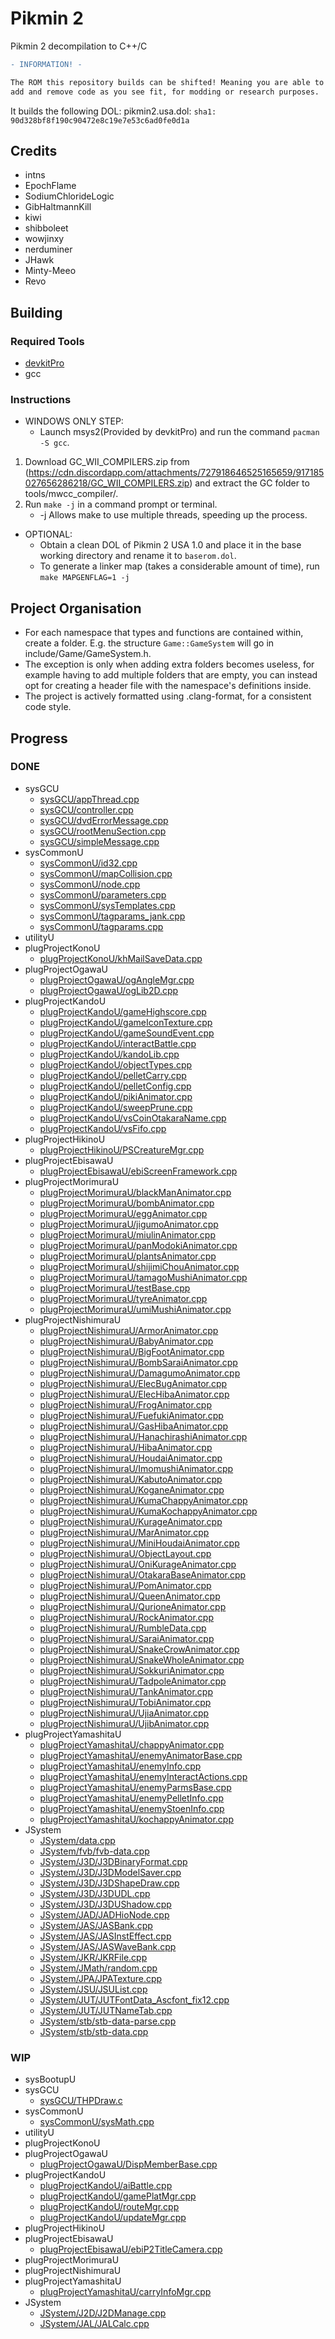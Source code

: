# Pikmin 2
Pikmin 2 decompilation to C++/C

```diff
- INFORMATION! -

The ROM this repository builds can be shifted! Meaning you are able to now
add and remove code as you see fit, for modding or research purposes.
```

It builds the following DOL:
pikmin2.usa.dol: `sha1: 90d328bf8f190c90472e8c19e7e53c6ad0fe0d1a`

## Credits
- intns
- EpochFlame
- SodiumChlorideLogic
- GibHaltmannKill
- kiwi
- shibboleet
- wowjinxy
- nerduminer
- JHawk
- Minty-Meeo
- Revo

## Building

### Required Tools
* [devkitPro](https://devkitpro.org/wiki/Getting_Started)
* gcc

### Instructions

* WINDOWS ONLY STEP:
	- Launch msys2(Provided by devkitPro) and run the command `pacman -S gcc`.
	
1. Download GC_WII_COMPILERS.zip from (https://cdn.discordapp.com/attachments/727918646525165659/917185027656286218/GC_WII_COMPILERS.zip) and extract the GC folder to tools/mwcc_compiler/.
2. Run `make -j` in a command prompt or terminal.
	- -j Allows make to use multiple threads, speeding up the process.

* OPTIONAL:
	- Obtain a clean DOL of Pikmin 2 USA 1.0 and place it in the base working directory and rename it to `baserom.dol`.
	- To generate a linker map (takes a considerable amount of time), run `make MAPGENFLAG=1 -j`

## Project Organisation
- For each namespace that types and functions are contained within, create a folder. E.g. the structure `Game::GameSystem` will go in include/Game/GameSystem.h.
- The exception is only when adding extra folders becomes useless, for example having to add multiple folders that are empty, you can instead opt for creating a header file with the namespace's definitions inside.
- The project is actively formatted using .clang-format, for a consistent code style.

## Progress
### DONE
- sysGCU
	- <a href="https://github.com/doldecomp/pikmin2/tree/main/src/sysGCU/appThread.cpp">sysGCU/appThread.cpp</a>
	- <a href="https://github.com/doldecomp/pikmin2/tree/main/src/sysGCU/controller.cpp">sysGCU/controller.cpp</a>
	- <a href="https://github.com/doldecomp/pikmin2/tree/main/src/sysGCU/dvdErrorMessage.cpp">sysGCU/dvdErrorMessage.cpp</a>
	- <a href="https://github.com/doldecomp/pikmin2/tree/main/src/sysGCU/rootMenuSection.cpp">sysGCU/rootMenuSection.cpp</a>
	- <a href="https://github.com/doldecomp/pikmin2/tree/main/src/sysGCU/simpleMessage.cpp">sysGCU/simpleMessage.cpp</a>
- sysCommonU
	- <a href="https://github.com/doldecomp/pikmin2/tree/main/src/sysCommonU/id32.cpp">sysCommonU/id32.cpp</a>
	- <a href="https://github.com/doldecomp/pikmin2/tree/main/src/sysCommonU/mapCollision.cpp">sysCommonU/mapCollision.cpp</a>
	- <a href="https://github.com/doldecomp/pikmin2/tree/main/src/sysCommonU/node.cpp">sysCommonU/node.cpp</a>
	- <a href="https://github.com/doldecomp/pikmin2/tree/main/src/sysCommonU/parameters.cpp">sysCommonU/parameters.cpp</a>
	- <a href="https://github.com/doldecomp/pikmin2/tree/main/src/sysCommonU/sysTemplates.cpp">sysCommonU/sysTemplates.cpp</a>
	- <a href="https://github.com/doldecomp/pikmin2/tree/main/src/sysCommonU/tagparams_jank.cpp">sysCommonU/tagparams_jank.cpp</a>
	- <a href="https://github.com/doldecomp/pikmin2/tree/main/src/sysCommonU/tagparams.cpp">sysCommonU/tagparams.cpp</a>
- utilityU
- plugProjectKonoU
	- <a href="https://github.com/doldecomp/pikmin2/tree/main/src/plugProjectKonoU/khMailSaveData.cpp">plugProjectKonoU/khMailSaveData.cpp</a>
- plugProjectOgawaU
	- <a href="https://github.com/doldecomp/pikmin2/tree/main/src/plugProjectOgawaU/ogAngleMgr.cpp">plugProjectOgawaU/ogAngleMgr.cpp</a>
	- <a href="https://github.com/doldecomp/pikmin2/tree/main/src/plugProjectOgawaU/ogLib2D.cpp">plugProjectOgawaU/ogLib2D.cpp</a>
- plugProjectKandoU
	- <a href="https://github.com/doldecomp/pikmin2/tree/main/src/plugProjectKandoU/gameHighscore.cpp">plugProjectKandoU/gameHighscore.cpp</a>
	- <a href="https://github.com/doldecomp/pikmin2/tree/main/src/plugProjectKandoU/gameIconTexture.cpp">plugProjectKandoU/gameIconTexture.cpp</a>
	- <a href="https://github.com/doldecomp/pikmin2/tree/main/src/plugProjectKandoU/gameSoundEvent.cpp">plugProjectKandoU/gameSoundEvent.cpp</a>
	- <a href="https://github.com/doldecomp/pikmin2/tree/main/src/plugProjectKandoU/interactBattle.cpp">plugProjectKandoU/interactBattle.cpp</a>
	- <a href="https://github.com/doldecomp/pikmin2/tree/main/src/plugProjectKandoU/kandoLib.cpp">plugProjectKandoU/kandoLib.cpp</a>
	- <a href="https://github.com/doldecomp/pikmin2/tree/main/src/plugProjectKandoU/objectTypes.cpp">plugProjectKandoU/objectTypes.cpp</a>
	- <a href="https://github.com/doldecomp/pikmin2/tree/main/src/plugProjectKandoU/pelletCarry.cpp">plugProjectKandoU/pelletCarry.cpp</a>
	- <a href="https://github.com/doldecomp/pikmin2/tree/main/src/plugProjectKandoU/pelletConfig.cpp">plugProjectKandoU/pelletConfig.cpp</a>
	- <a href="https://github.com/doldecomp/pikmin2/tree/main/src/plugProjectKandoU/pikiAnimator.cpp">plugProjectKandoU/pikiAnimator.cpp</a>
	- <a href="https://github.com/doldecomp/pikmin2/tree/main/src/plugProjectKandoU/sweepPrune.cpp">plugProjectKandoU/sweepPrune.cpp</a>
	- <a href="https://github.com/doldecomp/pikmin2/tree/main/src/plugProjectKandoU/vsCoinOtakaraName.cpp">plugProjectKandoU/vsCoinOtakaraName.cpp</a>
	- <a href="https://github.com/doldecomp/pikmin2/tree/main/src/plugProjectKandoU/vsFifo.cpp">plugProjectKandoU/vsFifo.cpp</a>
- plugProjectHikinoU
	- <a href="https://github.com/doldecomp/pikmin2/tree/main/src/plugProjectHikinoU/PSCreatureMgr.cpp">plugProjectHikinoU/PSCreatureMgr.cpp</a>
- plugProjectEbisawaU
	- <a href="https://github.com/doldecomp/pikmin2/tree/main/src/plugProjectEbisawaU/ebiScreenFramework.cpp">plugProjectEbisawaU/ebiScreenFramework.cpp</a>
- plugProjectMorimuraU
	- <a href="https://github.com/doldecomp/pikmin2/tree/main/src/plugProjectMorimuraU/blackManAnimator.cpp">plugProjectMorimuraU/blackManAnimator.cpp</a>
	- <a href="https://github.com/doldecomp/pikmin2/tree/main/src/plugProjectMorimuraU/bombAnimator.cpp">plugProjectMorimuraU/bombAnimator.cpp</a>
	- <a href="https://github.com/doldecomp/pikmin2/tree/main/src/plugProjectMorimuraU/eggAnimator.cpp">plugProjectMorimuraU/eggAnimator.cpp</a>
	- <a href="https://github.com/doldecomp/pikmin2/tree/main/src/plugProjectMorimuraU/jigumoAnimator.cpp">plugProjectMorimuraU/jigumoAnimator.cpp</a>
	- <a href="https://github.com/doldecomp/pikmin2/tree/main/src/plugProjectMorimuraU/miulinAnimator.cpp">plugProjectMorimuraU/miulinAnimator.cpp</a>
	- <a href="https://github.com/doldecomp/pikmin2/tree/main/src/plugProjectMorimuraU/panModokiAnimator.cpp">plugProjectMorimuraU/panModokiAnimator.cpp</a>
	- <a href="https://github.com/doldecomp/pikmin2/tree/main/src/plugProjectMorimuraU/plantsAnimator.cpp">plugProjectMorimuraU/plantsAnimator.cpp</a>
	- <a href="https://github.com/doldecomp/pikmin2/tree/main/src/plugProjectMorimuraU/shijimiChouAnimator.cpp">plugProjectMorimuraU/shijimiChouAnimator.cpp</a>
	- <a href="https://github.com/doldecomp/pikmin2/tree/main/src/plugProjectMorimuraU/tamagoMushiAnimator.cpp">plugProjectMorimuraU/tamagoMushiAnimator.cpp</a>
	- <a href="https://github.com/doldecomp/pikmin2/tree/main/src/plugProjectMorimuraU/testBase.cpp">plugProjectMorimuraU/testBase.cpp</a>
	- <a href="https://github.com/doldecomp/pikmin2/tree/main/src/plugProjectMorimuraU/tyreAnimator.cpp">plugProjectMorimuraU/tyreAnimator.cpp</a>
	- <a href="https://github.com/doldecomp/pikmin2/tree/main/src/plugProjectMorimuraU/umiMushiAnimator.cpp">plugProjectMorimuraU/umiMushiAnimator.cpp</a>
- plugProjectNishimuraU
	- <a href="https://github.com/doldecomp/pikmin2/tree/main/src/plugProjectNishimuraU/ArmorAnimator.cpp">plugProjectNishimuraU/ArmorAnimator.cpp</a>
	- <a href="https://github.com/doldecomp/pikmin2/tree/main/src/plugProjectNishimuraU/BabyAnimator.cpp">plugProjectNishimuraU/BabyAnimator.cpp</a>
	- <a href="https://github.com/doldecomp/pikmin2/tree/main/src/plugProjectNishimuraU/BigFootAnimator.cpp">plugProjectNishimuraU/BigFootAnimator.cpp</a>
	- <a href="https://github.com/doldecomp/pikmin2/tree/main/src/plugProjectNishimuraU/BombSaraiAnimator.cpp">plugProjectNishimuraU/BombSaraiAnimator.cpp</a>
	- <a href="https://github.com/doldecomp/pikmin2/tree/main/src/plugProjectNishimuraU/DamagumoAnimator.cpp">plugProjectNishimuraU/DamagumoAnimator.cpp</a>
	- <a href="https://github.com/doldecomp/pikmin2/tree/main/src/plugProjectNishimuraU/ElecBugAnimator.cpp">plugProjectNishimuraU/ElecBugAnimator.cpp</a>
	- <a href="https://github.com/doldecomp/pikmin2/tree/main/src/plugProjectNishimuraU/ElecHibaAnimator.cpp">plugProjectNishimuraU/ElecHibaAnimator.cpp</a>
	- <a href="https://github.com/doldecomp/pikmin2/tree/main/src/plugProjectNishimuraU/FrogAnimator.cpp">plugProjectNishimuraU/FrogAnimator.cpp</a>
	- <a href="https://github.com/doldecomp/pikmin2/tree/main/src/plugProjectNishimuraU/FuefukiAnimator.cpp">plugProjectNishimuraU/FuefukiAnimator.cpp</a>
	- <a href="https://github.com/doldecomp/pikmin2/tree/main/src/plugProjectNishimuraU/GasHibaAnimator.cpp">plugProjectNishimuraU/GasHibaAnimator.cpp</a>
	- <a href="https://github.com/doldecomp/pikmin2/tree/main/src/plugProjectNishimuraU/HanachirashiAnimator.cpp">plugProjectNishimuraU/HanachirashiAnimator.cpp</a>
	- <a href="https://github.com/doldecomp/pikmin2/tree/main/src/plugProjectNishimuraU/HibaAnimator.cpp">plugProjectNishimuraU/HibaAnimator.cpp</a>
	- <a href="https://github.com/doldecomp/pikmin2/tree/main/src/plugProjectNishimuraU/HoudaiAnimator.cpp">plugProjectNishimuraU/HoudaiAnimator.cpp</a>
	- <a href="https://github.com/doldecomp/pikmin2/tree/main/src/plugProjectNishimuraU/ImomushiAnimator.cpp">plugProjectNishimuraU/ImomushiAnimator.cpp</a>
	- <a href="https://github.com/doldecomp/pikmin2/tree/main/src/plugProjectNishimuraU/KabutoAnimator.cpp">plugProjectNishimuraU/KabutoAnimator.cpp</a>
	- <a href="https://github.com/doldecomp/pikmin2/tree/main/src/plugProjectNishimuraU/KoganeAnimator.cpp">plugProjectNishimuraU/KoganeAnimator.cpp</a>
	- <a href="https://github.com/doldecomp/pikmin2/tree/main/src/plugProjectNishimuraU/KumaChappyAnimator.cpp">plugProjectNishimuraU/KumaChappyAnimator.cpp</a>
	- <a href="https://github.com/doldecomp/pikmin2/tree/main/src/plugProjectNishimuraU/KumaKochappyAnimator.cpp">plugProjectNishimuraU/KumaKochappyAnimator.cpp</a>
	- <a href="https://github.com/doldecomp/pikmin2/tree/main/src/plugProjectNishimuraU/KurageAnimator.cpp">plugProjectNishimuraU/KurageAnimator.cpp</a>
	- <a href="https://github.com/doldecomp/pikmin2/tree/main/src/plugProjectNishimuraU/MarAnimator.cpp">plugProjectNishimuraU/MarAnimator.cpp</a>
	- <a href="https://github.com/doldecomp/pikmin2/tree/main/src/plugProjectNishimuraU/MiniHoudaiAnimator.cpp">plugProjectNishimuraU/MiniHoudaiAnimator.cpp</a>
	- <a href="https://github.com/doldecomp/pikmin2/tree/main/src/plugProjectNishimuraU/ObjectLayout.cpp">plugProjectNishimuraU/ObjectLayout.cpp</a>
	- <a href="https://github.com/doldecomp/pikmin2/tree/main/src/plugProjectNishimuraU/OniKurageAnimator.cpp">plugProjectNishimuraU/OniKurageAnimator.cpp</a>
	- <a href="https://github.com/doldecomp/pikmin2/tree/main/src/plugProjectNishimuraU/OtakaraBaseAnimator.cpp">plugProjectNishimuraU/OtakaraBaseAnimator.cpp</a>
	- <a href="https://github.com/doldecomp/pikmin2/tree/main/src/plugProjectNishimuraU/PomAnimator.cpp">plugProjectNishimuraU/PomAnimator.cpp</a>
	- <a href="https://github.com/doldecomp/pikmin2/tree/main/src/plugProjectNishimuraU/QueenAnimator.cpp">plugProjectNishimuraU/QueenAnimator.cpp</a>
	- <a href="https://github.com/doldecomp/pikmin2/tree/main/src/plugProjectNishimuraU/QurioneAnimator.cpp">plugProjectNishimuraU/QurioneAnimator.cpp</a>
	- <a href="https://github.com/doldecomp/pikmin2/tree/main/src/plugProjectNishimuraU/RockAnimator.cpp">plugProjectNishimuraU/RockAnimator.cpp</a>
	- <a href="https://github.com/doldecomp/pikmin2/tree/main/src/plugProjectNishimuraU/RumbleData.cpp">plugProjectNishimuraU/RumbleData.cpp</a>
	- <a href="https://github.com/doldecomp/pikmin2/tree/main/src/plugProjectNishimuraU/SaraiAnimator.cpp">plugProjectNishimuraU/SaraiAnimator.cpp</a>
	- <a href="https://github.com/doldecomp/pikmin2/tree/main/src/plugProjectNishimuraU/SnakeCrowAnimator.cpp">plugProjectNishimuraU/SnakeCrowAnimator.cpp</a>
	- <a href="https://github.com/doldecomp/pikmin2/tree/main/src/plugProjectNishimuraU/SnakeWholeAnimator.cpp">plugProjectNishimuraU/SnakeWholeAnimator.cpp</a>
	- <a href="https://github.com/doldecomp/pikmin2/tree/main/src/plugProjectNishimuraU/SokkuriAnimator.cpp">plugProjectNishimuraU/SokkuriAnimator.cpp</a>
	- <a href="https://github.com/doldecomp/pikmin2/tree/main/src/plugProjectNishimuraU/TadpoleAnimator.cpp">plugProjectNishimuraU/TadpoleAnimator.cpp</a>
	- <a href="https://github.com/doldecomp/pikmin2/tree/main/src/plugProjectNishimuraU/TankAnimator.cpp">plugProjectNishimuraU/TankAnimator.cpp</a>
	- <a href="https://github.com/doldecomp/pikmin2/tree/main/src/plugProjectNishimuraU/TobiAnimator.cpp">plugProjectNishimuraU/TobiAnimator.cpp</a>
	- <a href="https://github.com/doldecomp/pikmin2/tree/main/src/plugProjectNishimuraU/UjiaAnimator.cpp">plugProjectNishimuraU/UjiaAnimator.cpp</a>
	- <a href="https://github.com/doldecomp/pikmin2/tree/main/src/plugProjectNishimuraU/UjibAnimator.cpp">plugProjectNishimuraU/UjibAnimator.cpp</a>
- plugProjectYamashitaU
	- <a href="https://github.com/doldecomp/pikmin2/tree/main/src/plugProjectYamashitaU/chappyAnimator.cpp">plugProjectYamashitaU/chappyAnimator.cpp</a>
	- <a href="https://github.com/doldecomp/pikmin2/tree/main/src/plugProjectYamashitaU/enemyAnimatorBase.cpp">plugProjectYamashitaU/enemyAnimatorBase.cpp</a>
	- <a href="https://github.com/doldecomp/pikmin2/tree/main/src/plugProjectYamashitaU/enemyInfo.cpp">plugProjectYamashitaU/enemyInfo.cpp</a>
	- <a href="https://github.com/doldecomp/pikmin2/tree/main/src/plugProjectYamashitaU/enemyInteractActions.cpp">plugProjectYamashitaU/enemyInteractActions.cpp</a>
	- <a href="https://github.com/doldecomp/pikmin2/tree/main/src/plugProjectYamashitaU/enemyParmsBase.cpp">plugProjectYamashitaU/enemyParmsBase.cpp</a>
	- <a href="https://github.com/doldecomp/pikmin2/tree/main/src/plugProjectYamashitaU/enemyPelletInfo.cpp">plugProjectYamashitaU/enemyPelletInfo.cpp</a>
	- <a href="https://github.com/doldecomp/pikmin2/tree/main/src/plugProjectYamashitaU/enemyStoenInfo.cpp">plugProjectYamashitaU/enemyStoenInfo.cpp</a>
	- <a href="https://github.com/doldecomp/pikmin2/tree/main/src/plugProjectYamashitaU/kochappyAnimator.cpp">plugProjectYamashitaU/kochappyAnimator.cpp</a>
- JSystem
	- <a href="https://github.com/doldecomp/pikmin2/tree/main/src/JSystem/data.cpp">JSystem/data.cpp</a>
	- <a href="https://github.com/doldecomp/pikmin2/tree/main/src/JSystem/fvb/fvb-data.cpp">JSystem/fvb/fvb-data.cpp</a>
	- <a href="https://github.com/doldecomp/pikmin2/tree/main/src/JSystem/J3D/J3DBinaryFormat.cpp">JSystem/J3D/J3DBinaryFormat.cpp</a>
	- <a href="https://github.com/doldecomp/pikmin2/tree/main/src/JSystem/J3D/J3DModelSaver.cpp">JSystem/J3D/J3DModelSaver.cpp</a>
	- <a href="https://github.com/doldecomp/pikmin2/tree/main/src/JSystem/J3D/J3DShapeDraw.cpp">JSystem/J3D/J3DShapeDraw.cpp</a>
	- <a href="https://github.com/doldecomp/pikmin2/tree/main/src/JSystem/J3D/J3DUDL.cpp">JSystem/J3D/J3DUDL.cpp</a>
	- <a href="https://github.com/doldecomp/pikmin2/tree/main/src/JSystem/J3D/J3DUShadow.cpp">JSystem/J3D/J3DUShadow.cpp</a>
	- <a href="https://github.com/doldecomp/pikmin2/tree/main/src/JSystem/JAD/JADHioNode.cpp">JSystem/JAD/JADHioNode.cpp</a>
	- <a href="https://github.com/doldecomp/pikmin2/tree/main/src/JSystem/JAS/JASBank.cpp">JSystem/JAS/JASBank.cpp</a>
	- <a href="https://github.com/doldecomp/pikmin2/tree/main/src/JSystem/JAS/JASInstEffect.cpp">JSystem/JAS/JASInstEffect.cpp</a>
	- <a href="https://github.com/doldecomp/pikmin2/tree/main/src/JSystem/JAS/JASWaveBank.cpp">JSystem/JAS/JASWaveBank.cpp</a>
	- <a href="https://github.com/doldecomp/pikmin2/tree/main/src/JSystem/JKR/JKRFile.cpp">JSystem/JKR/JKRFile.cpp</a>
	- <a href="https://github.com/doldecomp/pikmin2/tree/main/src/JSystem/JMath/random.cpp">JSystem/JMath/random.cpp</a>
	- <a href="https://github.com/doldecomp/pikmin2/tree/main/src/JSystem/JPA/JPATexture.cpp">JSystem/JPA/JPATexture.cpp</a>
	- <a href="https://github.com/doldecomp/pikmin2/tree/main/src/JSystem/JSU/JSUList.cpp">JSystem/JSU/JSUList.cpp</a>
	- <a href="https://github.com/doldecomp/pikmin2/tree/main/src/JSystem/JUT/JUTFontData_Ascfont_fix12.cpp">JSystem/JUT/JUTFontData_Ascfont_fix12.cpp</a>
	- <a href="https://github.com/doldecomp/pikmin2/tree/main/src/JSystem/JUT/JUTNameTab.cpp">JSystem/JUT/JUTNameTab.cpp</a>
	- <a href="https://github.com/doldecomp/pikmin2/tree/main/src/JSystem/stb/stb-data-parse.cpp">JSystem/stb/stb-data-parse.cpp</a>
	- <a href="https://github.com/doldecomp/pikmin2/tree/main/src/JSystem/stb/stb-data.cpp">JSystem/stb/stb-data.cpp</a>
### WIP
- sysBootupU
- sysGCU
	- <a href="https://github.com/doldecomp/pikmin2/tree/main/src/sysGCU/THPDraw.c">sysGCU/THPDraw.c</a>
- sysCommonU
	- <a href="https://github.com/doldecomp/pikmin2/tree/main/src/sysCommonU/sysMath.cpp">sysCommonU/sysMath.cpp</a>
- utilityU
- plugProjectKonoU
- plugProjectOgawaU
	- <a href="https://github.com/doldecomp/pikmin2/tree/main/src/plugProjectOgawaU/DispMemberBase.cpp">plugProjectOgawaU/DispMemberBase.cpp</a>
- plugProjectKandoU
	- <a href="https://github.com/doldecomp/pikmin2/tree/main/src/plugProjectKandoU/aiBattle.cpp">plugProjectKandoU/aiBattle.cpp</a>
	- <a href="https://github.com/doldecomp/pikmin2/tree/main/src/plugProjectKandoU/gamePlatMgr.cpp">plugProjectKandoU/gamePlatMgr.cpp</a>
	- <a href="https://github.com/doldecomp/pikmin2/tree/main/src/plugProjectKandoU/routeMgr.cpp">plugProjectKandoU/routeMgr.cpp</a>
	- <a href="https://github.com/doldecomp/pikmin2/tree/main/src/plugProjectKandoU/updateMgr.cpp">plugProjectKandoU/updateMgr.cpp</a>
- plugProjectHikinoU
- plugProjectEbisawaU
	- <a href="https://github.com/doldecomp/pikmin2/tree/main/src/plugProjectEbisawaU/ebiP2TitleCamera.cpp">plugProjectEbisawaU/ebiP2TitleCamera.cpp</a>
- plugProjectMorimuraU
- plugProjectNishimuraU
- plugProjectYamashitaU
	- <a href="https://github.com/doldecomp/pikmin2/tree/main/src/plugProjectYamashitaU/carryInfoMgr.cpp">plugProjectYamashitaU/carryInfoMgr.cpp</a>
- JSystem
	- <a href="https://github.com/doldecomp/pikmin2/tree/main/src/JSystem/J2D/J2DManage.cpp">JSystem/J2D/J2DManage.cpp</a>
	- <a href="https://github.com/doldecomp/pikmin2/tree/main/src/JSystem/JAL/JALCalc.cpp">JSystem/JAL/JALCalc.cpp</a>
